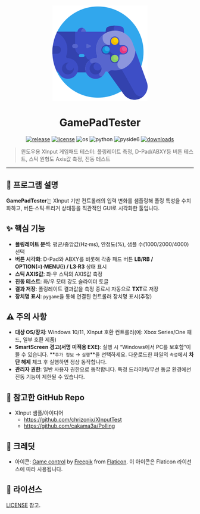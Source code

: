 <p align="center">
  <img src="icon.png" width="256" alt="GamePadTester icon" />
</p>
<h1 align="center">GamePadTester</h1>
<p align="center">
  <a href="https://github.com/deuxdoom/GamePadTester/releases"><img src="https://img.shields.io/github/v/release/deuxdoom/GamePadTester?logo=github" alt="release"/></a>
  <a href="https://github.com/deuxdoom/GamePadTester/blob/main/LICENSE"><img src="https://img.shields.io/github/license/deuxdoom/GamePadTester" alt="license"/></a>
  <img src="https://img.shields.io/badge/OS-Windows-0078D6?logo=windows" alt="os"/>
  <img src="https://img.shields.io/badge/Python-3.9%2B-3776AB?logo=python" alt="python"/>
  <img src="https://img.shields.io/badge/GUI-PySide6-41CD52?logo=qt" alt="pyside6"/>
  <a href="https://github.com/deuxdoom/GamePadTester/releases"><img src="https://img.shields.io/github/downloads/deuxdoom/GamePadTester/total?logo=github" alt="downloads"/></a>
</p>

> 윈도우용 XInput 게임패드 테스터: 폴링레이트 측정, D-Pad/ABXY등 버튼 테스트, 스틱 원형도 Axis값 측정, 진동 테스트

---

## 📘 프로그램 설명
**GamePadTester**는 XInput 기반 컨트롤러의 입력 변화를 샘플링해 폴링 특성을 수치화하고, 버튼·스틱·트리거 상태등을 직관적인 GUI로 시각화한 툴입니다. 

## ✨ 핵심 기능
- **폴링레이트 분석**: 평균/중앙값(Hz·ms), 안정도(%), 샘플 수(1000/2000/4000) 선택
- **버튼 시각화**: D-Pad와 ABXY를 비롯해 각종 패드 버튼 **LB/RB / OPTION(≡)·MENU(⁝) / L3·R3** 상태 표시
- **스틱 AXIS값**: 좌·우 스틱의 AXIS값 측정
- **진동 테스트**: 좌/우 모터 강도 슬라이더 토글
- **결과 저장**: 폴링레이트 결과값을 측정 종료시 자동으로 **TXT**로 저장
- **장치명 표시**: `pygame`을 통해 연결된 컨트롤러 장치명 표시(추정)

## ⚠️ 주의 사항
- **대상 OS/장치**: Windows 10/11, XInput 호환 컨트롤러(예: Xbox Series/One 패드, 일부 호환 제품)
- **SmartScreen 경고(서명 미적용 EXE)**: 실행 시 “Windows에서 PC를 보호함”이 뜰 수 있습니다. **`추가 정보` → `실행`**을 선택하세요. 다운로드한 파일의 `속성`에서 **차단 해제** 체크 후 실행하면 정상 동작합니다.
- **관리자 권한**: 일반 사용자 권한으로 동작합니다. 특정 드라이버/무선 동글 환경에선 진동 기능이 제한될 수 있습니다.

## 🔗 참고한 GitHub Repo
- XInput 샘플/아이디어
  - https://github.com/chrizonix/XInputTest
  - https://github.com/cakama3a/Polling

## 🙏 크레딧
- 아이콘: <a href="https://www.flaticon.com/free-icon/game-control_1722368">Game control</a> by <a href="https://www.flaticon.com/authors/freepik">Freepik</a> from <a href="https://www.flaticon.com/">Flaticon</a>. 이 아이콘은 Flaticon 라이선스에 따라 사용됩니다.

## 📄 라이선스
[LICENSE](LICENSE) 참고.
